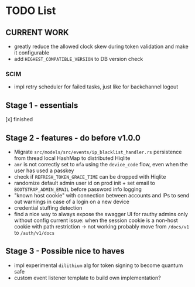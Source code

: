 # TODO List

## CURRENT WORK

- greatly reduce the allowed clock skew during token validation and make it configurable
- add `HIGHEST_COMPATIBLE_VERSION` to DB version check

### SCIM

- impl retry scheduler for failed tasks, just like for backchannel logout

## Stage 1 - essentials

[x] finished

## Stage 2 - features - do before v1.0.0

- Migrate `src/models/src/events/ip_blacklist_handler.rs` persistence from thread local HashMap to distributed Hiqlite
- `amr` is not correctly set to `mfa` using the `device_code` flow, even when the user has used a passkey
- check if `REFRESH_TOKEN_GRACE_TIME` can be dropped with Hiqlite
- randomize default admin user id on prod init + set email to `BOOTSTRAP_ADMIN_EMAIL` before password info logging
- "known host cookie" with connection between accounts and IPs to send out warnings in case
  of a login on a new device
- credential stuffing detection
- find a nice way to always expose the swagger UI for rauthy admins only without config
  current issue: when the session cookie is a non-host cookie with path restriction -> not working
  probably move from `/docs/v1` to `/auth/v1/docs`

## Stage 3 - Possible nice to haves

- impl experimental `dilithium` alg for token signing to become quantum safe
- custom event listener template to build own implementation?
